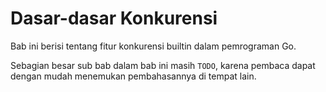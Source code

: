 # Dasar-dasar Konkurensi

Bab ini berisi tentang fitur konkurensi builtin dalam pemrograman Go.

Sebagian besar sub bab dalam bab ini masih `TODO`, karena pembaca dapat dengan mudah menemukan pembahasannya di tempat lain.

